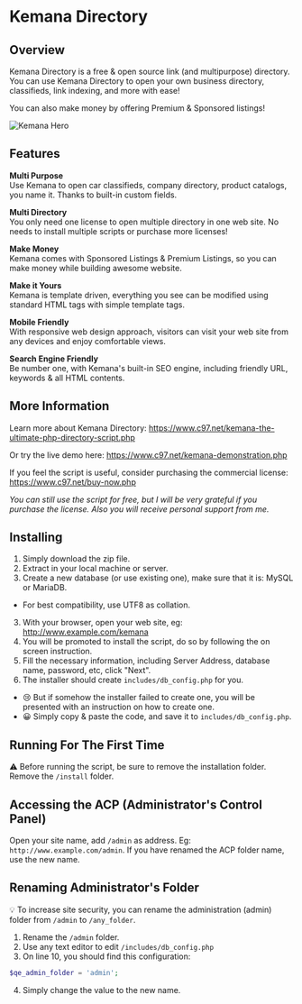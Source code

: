 # Kemana Directory

## Overview

Kemana Directory is a free & open source link (and multipurpose) directory. You can use Kemana Directory to open your own business directory, classifieds, link indexing, and more with ease!

You can also make money by offering Premium & Sponsored listings!

![Kemana Hero](https://www.c97.net/public/image/kemana-hero.jpg)

## Features

**Multi Purpose**\
Use Kemana to open car classifieds, company directory, product catalogs, you name it. Thanks to built-in custom fields.

**Multi Directory**\
You only need one license to open multiple directory in one web site. No needs to install multiple scripts or purchase more licenses!

**Make Money**\
Kemana comes with Sponsored Listings & Premium Listings, so you can make money while building awesome website.

**Make it Yours**\
Kemana is template driven, everything you see can be modified using standard HTML tags with simple template tags.

**Mobile Friendly**\
With responsive web design approach, visitors can visit your web site from any devices and enjoy comfortable views.

**Search Engine Friendly**\
Be number one, with Kemana's built-in SEO engine, including friendly URL, keywords & all HTML contents.

## More Information

Learn more about Kemana Directory: https://www.c97.net/kemana-the-ultimate-php-directory-script.php

Or try the live demo here: https://www.c97.net/kemana-demonstration.php

If you feel the script is useful, consider purchasing the commercial license: https://www.c97.net/buy-now.php

_You can still use the script for free, but I will be very grateful if you purchase the license. Also you will receive personal support from me._

## Installing

1. Simply download the zip file.
2. Extract in your local machine or server.
3. Create a new database (or use existing one), make sure that it is: MySQL or MariaDB.
  - For best compatibility, use UTF8 as collation.
3. With your browser, open your web site, eg: http://www.example.com/kemana
4. You will be promoted to install the script, do so by following the on screen instruction.
5. Fill the necessary information, including Server Address, database name, password, etc, click "Next".
6. The installer should create `includes/db_config.php` for you.
  - :cry: But if somehow the installer failed to create one, you will be presented with an instruction on how to create one.
  - :grinning: Simply copy & paste the code, and save it to `includes/db_config.php`.

## Running For The First Time

:warning: Before running the script, be sure to remove the installation folder. Remove the `/install` folder.

## Accessing the ACP (Administrator's Control Panel)

Open your site name, add `/admin` as address. Eg: `http://www.example.com/admin`. If you have renamed the ACP folder name, use the new name.

## Renaming Administrator's Folder

:bulb: To increase site security, you can rename the administration (admin) folder from `/admin` to `/any_folder`.
1. Rename the `/admin` folder.
2. Use any text editor to edit `/includes/db_config.php`
3. On line 10, you should find this configuration:
```php
$qe_admin_folder = 'admin';
```
4. Simply change the value to the new name.
